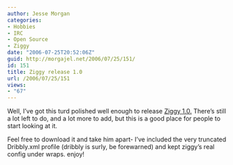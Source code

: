 ```yaml
---
author: Jesse Morgan
categories:
- Hobbies
- IRC
- Open Source
- Ziggy
date: "2006-07-25T20:52:06Z"
guid: http://morgajel.net/2006/07/25/151/
id: 151
title: Ziggy release 1.0
url: /2006/07/25/151
views:
- "67"
---
```


Well, I’ve got this turd polished well enough to release [Ziggy 1.0.](http://morgajel.com/projects/perl/ziggy-1.0.tar.gz) There’s still a lot left to do, and a lot more to add, but this is a good place for people to start looking at it.

Feel free to download it and take him apart- I’ve included the very truncated Dribbly.xml profile (dribbly is surly, be forewarned) and kept ziggy’s real config under wraps. enjoy!